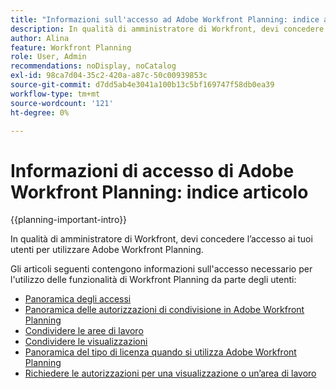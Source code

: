 ```yaml
---
title: "Informazioni sull'accesso ad Adobe Workfront Planning: indice articolo"
description: In qualità di amministratore di Workfront, devi concedere l’accesso ai tuoi utenti per utilizzare Adobe Workfront Planning. Gli articoli seguenti contengono informazioni sull'accesso necessario per l'utilizzo di Workfront Planning da parte degli utenti e su come richiedere e concedere autorizzazioni quando gli utenti non dispongono dell'accesso.
author: Alina
feature: Workfront Planning
role: User, Admin
recommendations: noDisplay, noCatalog
exl-id: 98ca7d04-35c2-420a-a87c-50c00939853c
source-git-commit: d7dd5ab4e3041a100b13c5bf169747f58db0ea39
workflow-type: tm+mt
source-wordcount: '121'
ht-degree: 0%

---
```



# Informazioni di accesso di Adobe Workfront Planning: indice articolo

{{planning-important-intro}}

In qualità di amministratore di Workfront, devi concedere l’accesso ai tuoi utenti per utilizzare Adobe Workfront Planning.

Gli articoli seguenti contengono informazioni sull&#39;accesso necessario per l&#39;utilizzo delle funzionalità di Workfront Planning da parte degli utenti:

* [Panoramica degli accessi](/help/quicksilver/planning/access/access-overview.md)
* [Panoramica delle autorizzazioni di condivisione in Adobe Workfront Planning](/help/quicksilver/planning/access/sharing-permissions-overview.md)
* [Condividere le aree di lavoro](/help/quicksilver/planning/access/share-workspaces.md)
* [Condividere le visualizzazioni](/help/quicksilver/planning/access/share-views.md)
* [Panoramica del tipo di licenza quando si utilizza Adobe Workfront Planning](/help/quicksilver/planning/access/license-type-overview.md)
* [Richiedere le autorizzazioni per una visualizzazione o un’area di lavoro](/help/quicksilver/planning/access/request-permissions.md)


